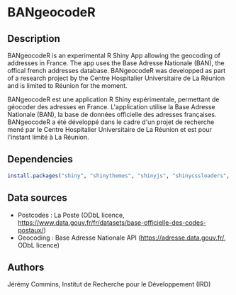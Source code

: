 # BANgeocodeR

## Description
BANgeocodeR is an experimental R Shiny App allowing the geocoding of addresses in France. The app uses the Base Adresse Nationale (BAN), the offical french addresses database. BANgeocodeR was developped as part of a research project by the Centre Hospitalier Universitaire de La Réunion and is limited to Réunion for the moment.

BANgeocodeR est une application R Shiny expérimentale, permettant de géocoder des adresses en France. L'application utilise la Base Adresse Nationale (BAN), la base de données officielle des adresses françaises. BANgeocodeR a été développé dans le cadre d'un projet de recherche mené par le Centre Hospitalier Universitaire de La Réunion et est pour l'instant limité à La Réunion.

## Dependencies
```r
install.packages("shiny", "shinythemes", "shinyjs", "shinycssloaders", "DT", "leaflet", "httr", "RCurl", "plyr", "RColorBrewer")
```

## Data sources
* Postcodes : La Poste (ODbL licence, https://www.data.gouv.fr/fr/datasets/base-officielle-des-codes-postaux/)
* Geocoding : Base Adresse Nationale API (https://adresse.data.gouv.fr/, ODbL licence)

## Authors
Jérémy Commins, Institut de Recherche pour le Développement (IRD)